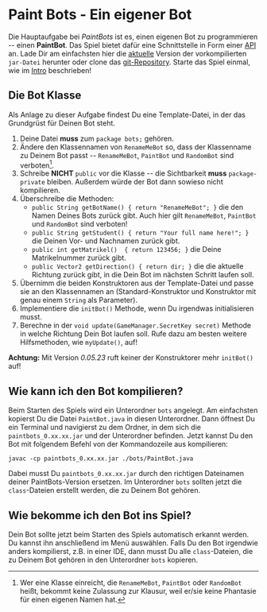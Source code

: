 Paint Bots - Ein eigener Bot
===

Die Hauptaufgabe bei *PaintBots* ist es, einen eigenen Bot zu programmieren --
einen **PaintBot**. Das Spiel bietet dafür eine Schnittstelle in Form einer
[API] an. Lade Dir am einfachsten hier die [aktuelle] Version der
vorkompilierten `jar-Datei` herunter oder clone das [git-Repository]. Starte das
Spiel einmal, wie im [Intro] beschrieben!

[API]: https://de.wikipedia.org/wiki/Programmierschnittstelle
[aktuelle]: https://thomas-wilde.github.io/PaintBots/release/
[git-Repository]: https://github.com/Thomas-Wilde/PaintBots
[Intro]: https://github.com/Thomas-Wilde/PaintBots/blob/docs/docs/intro.md


## Die Bot Klasse

Als Anlage zu dieser Aufgabe findest Du eine Template-Datei, in der das
Grundgrüst für Deinen Bot steht.

1. Deine Datei **muss** zum `package bots;` gehören.
2. Ändere den Klassennamen von `RenameMeBot` so, dass der Klassenname zu Deinem
   Bot passt -- `RenameMeBot`, `PaintBot` und `RandomBot` sind verboten[^RenameBot].
3. Schreibe **NICHT** `public` vor die Klasse -- die Sichtbarkeit **muss**
   `package-private` bleiben. Außerdem würde der Bot dann sowieso nicht
   kompilieren.
4. Überschreibe die Methoden:
   - `public String getBotName() { return "RenameMeBot"; }` die den Namen
     Deines Bots zurück gibt. Auch hier gilt `RenameMeBot`, `PaintBot` und `RandomBot` sind verboten!
   - `public String getStudent() { return "Your full name here!"; }`
     die Deinen Vor- und Nachnamen zurück gibt.
   - `public int getMatrikel()  { return 123456; }` die Deine
     Matrikelnummer zurück gibt.
   - `public Vector2 getDirection() { return dir; }` die die aktuelle
     Richtung zurück gibt, in die Dein Bot im nächsten Schritt laufen soll.
5. Übernimm die beiden Konstruktoren aus der Template-Datei und passe sie an den
   Klassennamen an (Standard-Konstruktor und Konstruktor mit genau einem
   `String` als Parameter).
6. Implementiere die `initBot()` Methode, wenn Du irgendwas initialisieren
   musst.
7. Berechne in der `void update(GameManager.SecretKey secret)` Methode in welche
   Richtung Dein Bot laufen soll. Rufe dazu am besten weitere Hilfsmethoden, wie
   `myUpdate()`, auf!

**Achtung:** Mit Version *0.05.23* ruft keiner der Konstruktorer mehr
`initBot()` auf!

[^RenameBot]: Wer eine Klasse einreicht, die `RenameMeBot`, `PaintBot` oder `RandomBot` heißt, bekommt keine Zulassung zur Klausur, weil er/sie keine Phantasie für einen eigenen Namen hat.


## Wie kann ich den Bot kompilieren?

Beim Starten des Spiels wird ein Unterordner `bots` angelegt. Am einfachsten
kopierst Du die Datei `PaintBot.java` in diesen Unterordner. Dann öffnest Du ein
Terminal und navigierst zu dem Ordner, in dem sich die `paintbots_0.xx.xx.jar`
und der Unterordner befinden. Jetzt kannst Du den Bot mit folgendem Befehl von
der Kommandozeile aus kompilieren:

```
javac -cp paintbots_0.xx.xx.jar ./bots/PaintBot.java
```

Dabei musst Du `paintbots_0.xx.xx.jar` durch den richtigen Dateinamen deiner
PaintBots-Version ersetzen. Im Unterordner `bots` sollten jetzt die
`class`-Dateien erstellt werden, die zu Deinem Bot gehören.


## Wie bekomme ich den Bot ins Spiel?

Dein Bot sollte jetzt beim Starten des Spiels automatisch erkannt werden. Du
kannst ihn anschließend im Menü auswählen. Falls Du den Bot irgendwie anders
kompilierst, z.B. in einer IDE, dann musst Du alle `class`-Dateien, die zu
Deinem Bot gehören in den Unterordner `bots` kopieren.
